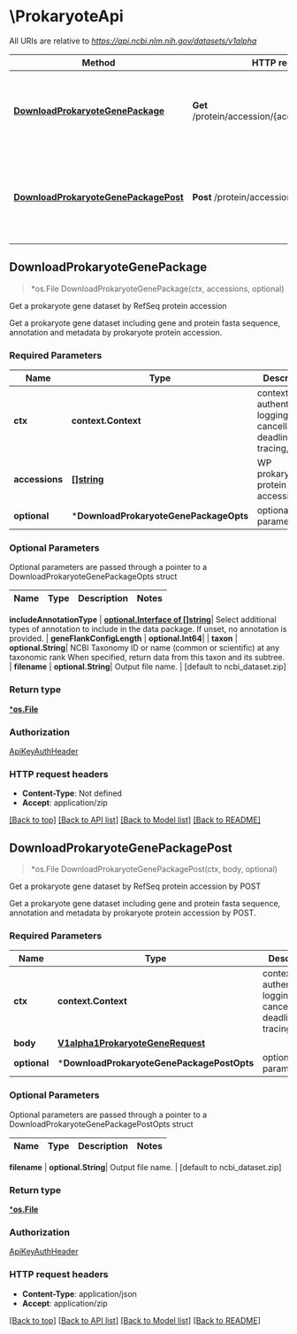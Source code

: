 # \ProkaryoteApi

All URIs are relative to *https://api.ncbi.nlm.nih.gov/datasets/v1alpha*

Method | HTTP request | Description
------------- | ------------- | -------------
[**DownloadProkaryoteGenePackage**](ProkaryoteApi.md#DownloadProkaryoteGenePackage) | **Get** /protein/accession/{accessions}/download | Get a prokaryote gene dataset by RefSeq protein accession
[**DownloadProkaryoteGenePackagePost**](ProkaryoteApi.md#DownloadProkaryoteGenePackagePost) | **Post** /protein/accession/download | Get a prokaryote gene dataset by RefSeq protein accession by POST



## DownloadProkaryoteGenePackage

> *os.File DownloadProkaryoteGenePackage(ctx, accessions, optional)

Get a prokaryote gene dataset by RefSeq protein accession

Get a prokaryote gene dataset including gene and protein fasta sequence, annotation and metadata by prokaryote protein accession.

### Required Parameters


Name | Type | Description  | Notes
------------- | ------------- | ------------- | -------------
**ctx** | **context.Context** | context for authentication, logging, cancellation, deadlines, tracing, etc.
**accessions** | [**[]string**](string.md)| WP prokaryote protein accession | 
 **optional** | ***DownloadProkaryoteGenePackageOpts** | optional parameters | nil if no parameters

### Optional Parameters

Optional parameters are passed through a pointer to a DownloadProkaryoteGenePackageOpts struct


Name | Type | Description  | Notes
------------- | ------------- | ------------- | -------------

 **includeAnnotationType** | [**optional.Interface of []string**](string.md)| Select additional types of annotation to include in the data package.  If unset, no annotation is provided. | 
 **geneFlankConfigLength** | **optional.Int64**|  | 
 **taxon** | **optional.String**| NCBI Taxonomy ID or name (common or scientific) at any taxonomic rank When specified, return data from this taxon and its subtree. | 
 **filename** | **optional.String**| Output file name. | [default to ncbi_dataset.zip]

### Return type

[***os.File**](*os.File.md)

### Authorization

[ApiKeyAuthHeader](../README.md#ApiKeyAuthHeader)

### HTTP request headers

- **Content-Type**: Not defined
- **Accept**: application/zip

[[Back to top]](#) [[Back to API list]](../README.md#documentation-for-api-endpoints)
[[Back to Model list]](../README.md#documentation-for-models)
[[Back to README]](../README.md)


## DownloadProkaryoteGenePackagePost

> *os.File DownloadProkaryoteGenePackagePost(ctx, body, optional)

Get a prokaryote gene dataset by RefSeq protein accession by POST

Get a prokaryote gene dataset including gene and protein fasta sequence, annotation and metadata by prokaryote protein accession by POST.

### Required Parameters


Name | Type | Description  | Notes
------------- | ------------- | ------------- | -------------
**ctx** | **context.Context** | context for authentication, logging, cancellation, deadlines, tracing, etc.
**body** | [**V1alpha1ProkaryoteGeneRequest**](V1alpha1ProkaryoteGeneRequest.md)|  | 
 **optional** | ***DownloadProkaryoteGenePackagePostOpts** | optional parameters | nil if no parameters

### Optional Parameters

Optional parameters are passed through a pointer to a DownloadProkaryoteGenePackagePostOpts struct


Name | Type | Description  | Notes
------------- | ------------- | ------------- | -------------

 **filename** | **optional.String**| Output file name. | [default to ncbi_dataset.zip]

### Return type

[***os.File**](*os.File.md)

### Authorization

[ApiKeyAuthHeader](../README.md#ApiKeyAuthHeader)

### HTTP request headers

- **Content-Type**: application/json
- **Accept**: application/zip

[[Back to top]](#) [[Back to API list]](../README.md#documentation-for-api-endpoints)
[[Back to Model list]](../README.md#documentation-for-models)
[[Back to README]](../README.md)

